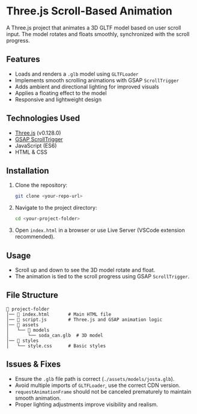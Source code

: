 # Three.js Scroll-Based Animation

A Three.js project that animates a 3D GLTF model based on user scroll input. The model rotates and floats smoothly, synchronized with the scroll progress.

## Features
- Loads and renders a `.glb` model using `GLTFLoader`
- Implements smooth scrolling animations with GSAP `ScrollTrigger`
- Adds ambient and directional lighting for improved visuals
- Applies a floating effect to the model
- Responsive and lightweight design

## Technologies Used
- [Three.js](https://threejs.org/) (v0.128.0)
- [GSAP ScrollTrigger](https://greensock.com/scrolltrigger/)
- JavaScript (ES6)
- HTML & CSS

## Installation
1. Clone the repository:
   ```sh
   git clone <your-repo-url>
   ```
2. Navigate to the project directory:
   ```sh
   cd <your-project-folder>
   ```
3. Open `index.html` in a browser or use Live Server (VSCode extension recommended).

## Usage
- Scroll up and down to see the 3D model rotate and float.
- The animation is tied to the scroll progress using GSAP `ScrollTrigger`.

## File Structure
```
📁 project-folder
│── 📄 index.html       # Main HTML file
│── 📄 script.js        # Three.js and GSAP animation logic
│── 📂 assets
│   └── 📂 models
│       └── soda_can.glb  # 3D model
│── 📂 styles
│   └── style.css      # Basic styles
```

## Issues & Fixes
- Ensure the `.glb` file path is correct (`./assets/models/josta.glb`).
- Avoid multiple imports of `GLTFLoader`, use the correct CDN version.
- `requestAnimationFrame` should not be canceled prematurely to maintain smooth animation.
- Proper lighting adjustments improve visibility and realism.

